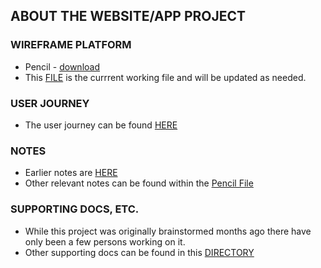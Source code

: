 ## ABOUT THE WEBSITE/APP PROJECT

### WIREFRAME PLATFORM
- Pencil - [download](https://pencil.evolus.vn/)
- This [FILE](https://github.com/DRep-Collective/Landing/blob/main/docs/projects/website/map-app.epgz) is the currrent working file and will be updated as needed.

### USER JOURNEY
- The user journey can be found [HERE](https://github.com/DRep-Collective/Landing/blob/main/docs/projects/website/user-journey.md)

### NOTES
- Earlier notes are [HERE](https://github.com/DRep-Collective/Landing/blob/main/docs/projects/website/app-website-diagram-notes.md)
- Other relevant notes can be found within the [Pencil File](https://github.com/DRep-Collective/Landing/blob/main/docs/projects/website/map-app.epgz)

### SUPPORTING DOCS, ETC.
- While this project was originally brainstormed months ago there have only been a few persons working on it.
- Other supporting docs can be found in this [DIRECTORY](https://github.com/DRep-Collective/Landing/tree/main/docs/projects/website/supporting-files)
